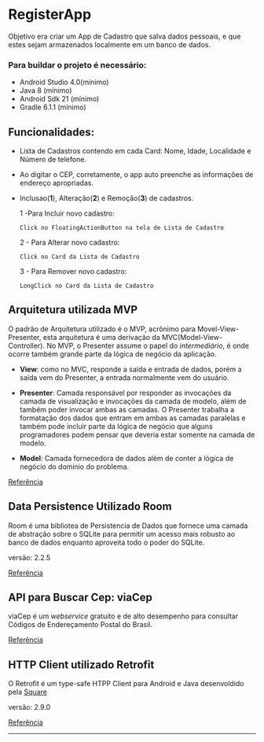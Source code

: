 # RegisterApp

Objetivo era criar um App de Cadastro que salva dados pessoais, e que estes sejam armazenados localmente em um banco de dados.

### Para buildar o projeto é necessário:

* Android Studio 4.0(mínimo)
* Java 8 (mínimo)
* Android Sdk 21 (mínimo)
* Gradle 6.1.1 (mínimo)

## Funcionalidades:

* Lista de Cadastros contendo em cada Card: Nome, Idade, Localidade e Número de telefone.

* Ao digitar o CEP, corretamente, o app auto preenche as informações de endereço apropriadas.

* Inclusao(**1**), Alteração(**2**) e Remoção(**3**) de cadastros.

   1 -Para Incluir novo cadastro:

      Click no FloatingActionButton na tela de Lista de Cadastro

   2 - Para Alterar novo cadastro:

      Click no Card da Lista de Cadastro

   3 - Para Remover novo cadastro:

      LongClick no Card da Lista de Cadastro


## Arquitetura utilizada MVP

O padrão de Arquitetura utilizado é o MVP, acrônimo para Movel-View-Presenter, esta arquitetura é uma derivação da MVC(Model-View-Controller). No MVP, o Presenter assume o papel do _intermediário_, é onde ocorre também grande parte da lógica de negócio da aplicação.

* **View**: como no MVC, responde a saída e entrada de dados, porém a saída vem do Presenter, a entrada normalmente vem do usuário.
  
* **Presenter**: Camada responsável por responder as invocações da camada de visualização e invocações da camada de modelo, além de também poder invocar ambas as camadas. O Presenter trabalha a formatação dos dados que entram em ambas as camadas paralelas e também pode incluir parte da lógica de negócio que alguns programadores podem pensar que deveria estar somente na camada de modelo.

* **Model**: Camada fornecedora de dados além de conter a lógica de negócio do domínio do problema.

[Referência](https://en.wikipedia.org/wiki/Model%E2%80%93view%E2%80%93presenter "Referencia Wikipedia sobre MVP")


## Data Persistence Utilizado Room

Room é uma bibliotea de Persistencia de Dados que fornece uma camada de abstração sobre o SQLite para permitir um acesso mais robusto ao banco de dados enquanto aproveita todo o poder do SQLite.

versão: 2.2.5

[Referência](https://developer.android.com/topic/libraries/architecture/room "Documentação Room - developers.android.com/")


## API para Buscar Cep: viaCep

viaCep é um _webservice_ gratuito e de alto desempenho para consultar Códigos de Endereçamento Postal do Brasil.

[Referência](https://viacep.com.br/ "Site Oficial do viaCEP")


## HTTP Client utilizado Retrofit

O Retrofit é um type-safe HTPP Client para Android e Java desenvoldido pela [Square](https://square.github.io/)

versão: 2.9.0

[Referência](https://square.github.io/retrofit/ "Documentação Retrofit - square.github.io/")

---
